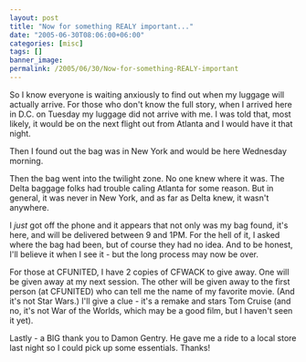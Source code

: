 ```yaml
---
layout: post
title: "Now for something REALY important..."
date: "2005-06-30T08:06:00+06:00"
categories: [misc]
tags: []
banner_image: 
permalink: /2005/06/30/Now-for-something-REALY-important
---
```


So I know everyone is waiting anxiously to find out when my luggage will actually arrive. For those who don't know the full story, when I arrived here in D.C. on Tuesday my luggage did not arrive with me. I was told that, most likely, it would be on the next flight out from Atlanta and I would have it that night. 

Then I found out the bag was in New York and would be here Wednesday morning.

Then the bag went into the twilight zone. No one knew where it was. The Delta baggage folks had trouble caling Atlanta for some reason. But in general, it was never in New York,  and as far as Delta knew, it wasn't anywhere.

I <i>just</i> got off the phone and it appears that not only was my bag found, it's here, and will be delivered between 9 and 1PM. For the hell of it, I asked where the bag had been, but of course they had no idea. And to be honest, I'll believe it when I see it - but the long process may now be over.

For those at CFUNITED, I have 2 copies of CFWACK to give away. One will be given away at my next session. The other will be given away to the first person (at CFUNITED) who can tell me the name of my favorite movie. (And it's not Star Wars.) I'll give a clue - it's a remake and stars Tom Cruise (and no, it's not War of the Worlds, which may be a good film, but I haven't seen it yet).

Lastly - a BIG thank you to Damon Gentry. He gave me a ride to a local store last night so I could pick up some essentials. Thanks!